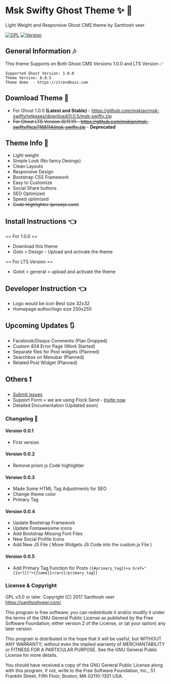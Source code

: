 # Msk Swifty Ghost Theme :sparkles: :star2:

Light Weight and Responsive Ghost CMS theme by Santhosh veer

[![GPL](https://img.shields.io/badge/Liscense-GPL-green.svg)](http://www.gnu.org/licenses/old-licenses/gpl-2.0.en.html)
[![Version](https://img.shields.io/badge/Release-v0.0.5-brightgreen.svg)](https://github.com/mskian/msk-swifty/releases)

## General Information :notes:

This theme Supports on Both Ghost CMS Versions 1.0.0 and LTS Version :white_check_mark:

```
Supported Ghost Version: 1.0.0
Theme Version: 0.0.5
Theme demo  - https://itrendbuzz.com
```
## Download Theme :file_folder:

- For Ghost 1.0.0 <b>(Latest and Stable)</b> - https://github.com/mskian/msk-swifty/releases/download/0.0.5/msk-swifty.zip
- <strike>For Ghost LTS Version (0.11.11) - https://github.com/mskian/msk-swifty/files/1168114/msk-swifty.zip</strike> - <b>Deprecated</b>


## Theme Info :bookmark:

- Light weight
- Simple Look (No fancy Desings)
- Clean Layouts
- Responsive Design
- Bootstrap CSS Framework
- Easy to Customize
- Social Share buttons
- SEO Optimized
- Speed optimized
- <strike>Code Highlighter (prismjs.com)</strike>


## Install Instructions :point_left:

== For 1.0.0 ==

- Download this theme
- Goto > Design - Upload and activate the theme 

== For LTS Version ==

- Gotot > general > upload and activate the theme


## Developer Instruction :point_left:

- Logo would be icon Best size 32x32 
- Homepage author/logo size 250x250

## Upcoming Updates :arrows_clockwise:

- Facebook/Disqus Comments (Plan Dropped)
- Custom 404 Error Page (Work Started)
- Separate files for Post widgets (Planned)
- Searchbox on Menubar (Planned)
- Related Post Widget (Planned)

## Others :exclamation:

- <a href="https://github.com/mskian/msk-swifty/issues">Submit issues</a>
- Support Form = we are using Flock Send - <a href="https://mskian.flock.com/">Invite now</a>
- Detailed Documentation (Updated soon)


### Changelog :mega:

#### Version 0.0.1

- First version

#### Version 0.0.2

- Remove prism js Code highlighter

#### Version 0.0.3

- Made Some HTML Tag Adjustments for SEO
- Change theme color
- Primary Tag

#### Version 0.0.4

- Update Bootstrap Framework
- Update Fontawesome icons
- Add Bootstrap Missing Font Files
- New Social Profile Icons
- Add New JS File ( Move Widgets JS Code into the custom.js File )

#### Version 0.0.5

- Add Primary Tag Function for Posts ```{{#primary_tag}}<a href="{{url}}">{{name}}</a>{{/primary_tag}}```


### License & Copyright

GPL v3.0 or later.
Copyright (C) 2017  Santhosh veer https://santhoshveer.com/

This program is free software; you can redistribute it and/or modify it
under the terms of the GNU General Public License as published by the Free
Software Foundation; either version 2 of the License, or (at your option)
any later version.

This program is distributed in the hope that it will be useful, but WITHOUT
ANY WARRANTY; without even the implied warranty of MERCHANTABILITY or
FITNESS FOR A PARTICULAR PURPOSE.  See the GNU General Public License for
more details.

You should have received a copy of the GNU General Public License along
with this program; if not, write to the Free Software Foundation, Inc.,
51 Franklin Street, Fifth Floor, Boston, MA 02110-1301 USA.

